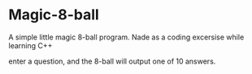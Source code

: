 # Magic-8-ball
A simple little magic 8-ball program. 
Nade as a coding excersise while learning C++

enter a question, and the 8-ball will output one of 10 answers. 
